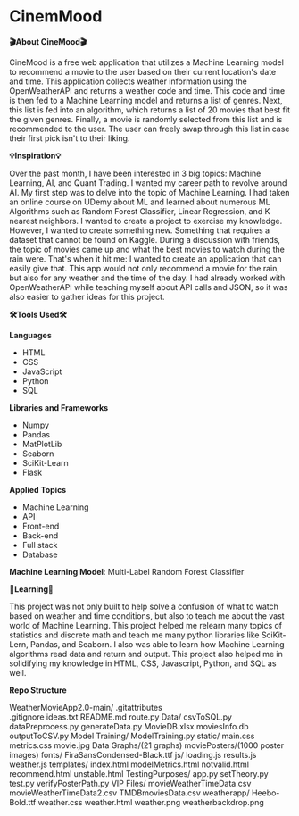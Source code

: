# CinemMood

**🎬About CineMood🎬**

CineMood is a free web application that utilizes a Machine Learning model to recommend a movie to the user based on their current location's date and time. This application collects weather information using the OpenWeatherAPI and returns a weather code and time. This code and time is then fed to a Machine Learning model and returns a list of genres. Next, this list is fed into an algorithm, which returns a list of 20 movies that best fit the given genres. Finally, a movie is randomly selected from this list and is recommended to the user. The user can freely swap through this list in case their first pick isn't to their liking.

**💡Inspiration💡**

Over the past month, I have been interested in 3 big topics: Machine Learning, AI, and Quant Trading. I wanted my career path to revolve around AI. My first step was to delve into 
the topic of Machine Learning. I had taken an online course on UDemy about ML and learned about numerous ML Algorithms such as Random Forest Classifier, Linear Regression, and K nearest neighbors. I wanted to create a project to exercise my knowledge. However, I wanted to create something new. Something that requires a dataset that cannot be found on Kaggle. During a discussion with friends, the topic of movies came up and what the best movies to watch during the rain were. That's when it hit me: I wanted to create an application that can easily give that. This app would not only recommend a movie for the rain, but also for any weather and the time of the day. I had already worked with OpenWeatherAPI while teaching myself about API calls and JSON, so it was also easier to gather ideas for this project.


**🛠️Tools Used🛠️**

**Languages**
* HTML
* CSS
* JavaScript
* Python
* SQL


**Libraries and Frameworks** 
* Numpy
* Pandas
* MatPlotLib
* Seaborn
* SciKit-Learn
* Flask

**Applied Topics** 
* Machine Learning
* API
* Front-end
* Back-end
* Full stack
* Database

**Machine Learning Model**: Multi-Label Random Forest Classifier

**📝Learning📝**

This project was not only built to help solve a confusion of what to watch based on weather and time conditions, but also to teach me about the vast world of Machine Learning.
This project helped me relearn many topics of statistics and discrete math and teach me many python libraries like SciKit-Lern, Pandas, and Seaborn. I also was able to learn how Machine Learning algorithms read data and return and output. This project also helped me in solidifying my knowledge in HTML, CSS, Javascript, Python, and SQL as well. 


**Repo Structure**

WeatherMovieApp2.0-main/
      .gitattributes      
      .gitignore
      ideas.txt
      README.md
      route.py
      Data/
          csvToSQL.py
          dataPreprocess.py
          generateData.py
          MovieDB.xlsx
          moviesInfo.db
          outputToCSV.py
      Model Training/
          ModelTraining.py
      static/
          main.css
          metrics.css
          movie.jpg
          Data Graphs/(21 graphs)
          moviePosters/(1000 poster images)
          fonts/
              FiraSansCondensed-Black.ttf
          js/
              loading.js
              results.js
              weather.js
      templates/
          index.html
          modelMetrics.html
          notvalid.html
          recommend.html
          unstable.html
      TestingPurposes/
          app.py
          setTheory.py
          test.py
          verifyPosterPath.py
      VIP Files/
          movieWeatherTimeData.csv
          movieWeatherTimeData2.csv
          TMDBmoviesData.csv
      weatherapp/
          Heebo-Bold.ttf
          weather.css
          weather.html
          weather.png
          weatherbackdrop.png
